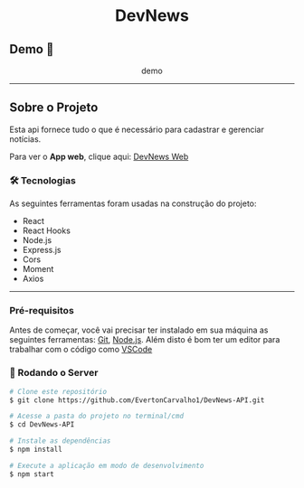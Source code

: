 <h1 style="text-align: center; font-weight: bold;">DevNews</h1>

## Demo 📸

<div align="center" >
  demo
</div>

---

## Sobre o Projeto

Esta api fornece tudo o que é necessário para cadastrar e gerenciar notícias.

Para ver o **App web**, clique aqui: [DevNews Web](https://github.com/EvertonCarvalho1/) <br />


### 🛠 Tecnologias

As seguintes ferramentas foram usadas na construção do projeto:

- React
- React Hooks
- Node.js
- Express.js
- Cors
- Moment
- Axios

---

### Pré-requisitos

Antes de começar, você vai precisar ter instalado em sua máquina as seguintes ferramentas:
[Git](https://git-scm.com), [Node.js](https://nodejs.org/en/).
Além disto é bom ter um editor para trabalhar com o código como [VSCode](https://code.visualstudio.com/)

### 🎲 Rodando o Server

```bash
# Clone este repositório
$ git clone https://github.com/EvertonCarvalho1/DevNews-API.git

# Acesse a pasta do projeto no terminal/cmd
$ cd DevNews-API

# Instale as dependências
$ npm install

# Execute a aplicação em modo de desenvolvimento
$ npm start

```
